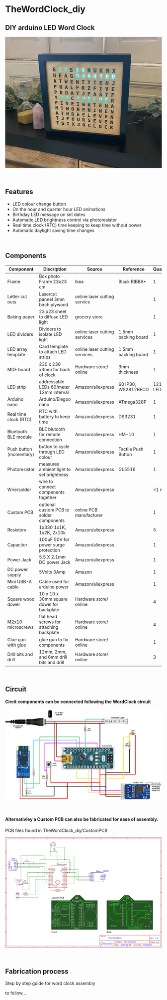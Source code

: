 # TheWordClock_diy
## DIY arduino LED Word Clock

![Alt text](img/WordClock2.jpg?raw=true "Title")


<br/>

## Features

* LED colour change button
* On the hour and quarter hour LED animations 
* Birthday LED message on set dates
* Automatic LED brightness control via photoresistor
* Real time clock (RTC) time keeping to keep time without power
* Automatic daylight saving time changes

&nbsp;


## Components


| Component             | Discription                              | Source		              |Reference            | Quantity  |
|-----------------------|------------------------------------------|----------------------------------|---------------------|-----------|
|Frame		        | Box photo Frame 23x23 cm                 | Ikea	                      | Black RIBBA*        | 1         |
|Letter cut outs        | Lasercut pannel 3mm birch plywood        | online laser cutting service     | 		    | 1	        | 
|Baking paper	        | 23 x23 sheet to diffuse LED light        | grocery store     		      | 		    | 1	        | 
|LED dividers	        | Dividers to isolate LED light            | online laser cutting services    | 1.5mm backing board | 1         |  
|LED array template     | Card template to attach LED strips       | online laser cutting services    | 1.5mm backing board | 1         |
|MDF board	        | 230 x 230 x3mm for back of clock         | Hardware store/ online	      | 3mm thickness	    | 1	        | 
|LED strip              | addressable LEDs 60/meter 12mm interval  | Amazon/aliexpress                | 60 IP30, WS2812BECO | 121 LEDs  |  
|Arduino nano           | Arduino/Elegoo nano                      | Amazon/aliexpress	              | ATmega328P	    | 1         |
|Real time clock (RTC)  | RTC with battery to keep time            | Amazon/aliexpress	              | DS3231		    | 1         |
|Bluetooth BLE module   | BLE blutooth for remote connection       | Amazon/aliexpress	              | HM-10		    | 1         |
|Push button (momentary)| button to cycle through LED colour       | Amazon/aliexpress	              | Tactile Push Button | 1         |
|Photoresistor          | measures ambient light to set brightness | Amazon/aliexpress	              | GL5516		    | 1         |
|Wire/solder	        | wire to connect compenents together      | Amazon/aliexpress	              | 		    | <1 m      |
|Custom PCB	        | optional custom PCB to solder components | online PCB manufacturer          | 		    | 1         |
|Resistors 		| 1x330 1x1K, 1x2K, 2x10k 		   | Amazon/aliexpress	              | 		    | 5         |
|Capacitor              | 100uF 50V for power surge protection	   | Amazon/aliexpress	              | 		    | 1         |
|Power Jack		| 5.5 X 2.1mm DC power Jack 		   | Amazon/aliexpress	              | 		    | 1         |
|DC power supply	| 5Volts 3Amp  		  		   | Amazon		              | 		    | 1         |
|Mini USB-A cable	| Cable  used for arduino power            | Amazon/aliexpress	              | 		    | 1         |
|Square wood dowel	| 10 x 10 x 30mm square dowel for backplate| Hardware store/ online	      | 		    | 4         |
|M2x10 microscrews	| flat head screws for attaching backplate | Hardware store/ online	      | 		    | 4         |
|Glue gun with glue	| glue gun to fix components 		   | Hardware store/ online	      | 		    | 1         |
|Drill bits and drill	| 12mm, 2mm, and 6mm drill bits and drill  | Hardware store/ online	      | 		    | 3         |

&nbsp;

## Circuit

#### Circit components can be connected following the WordClock circuit

![Alt text](img/WordClock_circuit_diagram.jpg?raw=true "Title")

&nbsp;

#### Alternativley a Custom PCB can also be fabricated for ease of assembly.
PCB files found in TheWordClock_diy/CustomPCB

![Alt text](img/WordClock_Schematic.png?raw=true "Title")


&nbsp;

## Fabrication process
Step by step guide for word clock assembly

to follow... 


